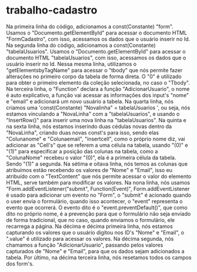 # trabalho-cadastro
Na primeira linha do código, adicionamos a const(Constante) "form". Usamos o "Documento.getElementById" para acessar o documento HTML "FormCadastro", com isso, acessamos os dados que o usuário inserir no Id.
Na segunda linha do código, adicionamos a const(Constante) "tabelaUsuarios". Usamos o "Documento.getElementById" para acessar o documento HTML "tabelaUsuarios", com isso, acessamos os dados que o usuário inserir no Id.
 Nessa mesma linha, utilizamos o "getElementsbyTagName" para acessar o "tbody" que nós permite fazer alterações no primeiro corpo da tabela de forma direta. O "0" é utilizado para obter o primeiro elemento da coleção selecionada, no caso o "Tbody".
Na terceira linha, o "Function" declara a função "AdicionarUsuario", o nome é auto explicativo, a função vai acessar as informações dos input's "nome" e "email" e adicionará um novo usuário a tabela. Na quarta linha, nós criamos uma 'const(Constante) "Novalinha" = tabelaUsuarios ', ou seja, nós estamos vinculando a "NovaLinha" com a "tabelaUsuarios", e usando o "InsertRow()" para inserir uma nova linha na "tabelaUsuarios".
 Na quinta e na sexta linha, nós estamos inserindo duas cédulas novas dentro da "NovaLinha", criando duas novas const's para isso, sendo elas "Colunanome" e "Colunaemail", "insertcell", como o próprio nome diz, vai adicionar as "Cell's" que se referem a uma célula na tabela, usando "(0)" e "(1)" para especificar a posição das colunas na tabela, como a "ColunaNome" recebeu o valor "(0)", ela é a primeira célula da tabela. Sendo "(1)" a segunda.
Na sétima e oitava linha, nós temos as colunas que atribuímos estão recebendo os valores de "Nome" e "Email", isso eu atribuído com o "TextContent" que nós permite acessar o valor do elemento HTML, serve também para modificar os valores.
Na nona linha, nós usamos "Form.addEventListener("submit", Function(Event)", Form.addEventListener é usado para adicionar um evento no "Form", o "submit" é acionado quando o user envia o formulário, quando isso acontecer, o "event" representa o evento que ocorrerá. O evento dito é o "event.preventDefault()", que como dito no próprio nome, é a prevenção para que o formulário não seja enviado de forma tradicional, que no caso, quando enviamos o formulário, ele recarrega a página.
Na décima e décima primeira linha, nós estamos capturando os valores que o usuário digitou nos ID's "Nome" e "Email", o ".value" é utilizado para acessar os valores.
Na décima segunda, nós chamamos a função "AdicionarUsuario", passando pelos valores capturados de "Nome" e "Email", para que os dados sejam adicionados a tabela.
 Por último, na décima terceira linha, nós resetamos todos os campos dos form's.
